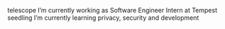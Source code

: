 telescope I’m currently working as Software Engineer Intern at Tempest
seedling I’m currently learning privacy, security and development

<!---
celsosoares/celsosoares is a ✨ special ✨ repository because its `README.md` (this file) appears on your GitHub profile.
You can click the Preview link to take a look at your changes.
--->
